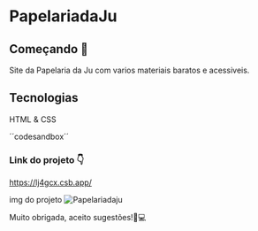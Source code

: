 # PapelariadaJu
## Começando 🚀
Site da Papelaria da Ju com varios materiais baratos e acessiveis.
## Tecnologias
HTML & CSS

´´codesandbox´´
### Link do projeto 👇
https://lj4gcx.csb.app/

img do projeto
![Papelariadaju](https://github.com/Julianaflores02/PapelariadaJu/assets/146494710/804938a2-b9eb-48ac-a4f8-47c3478c5130)

Muito obrigada, aceito sugestões!🖤💻
